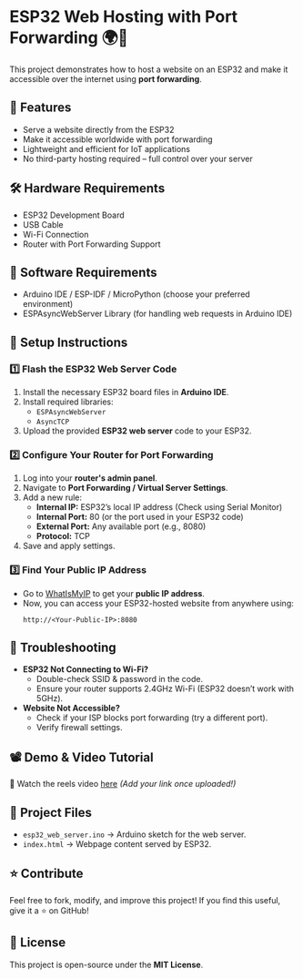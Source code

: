 # ESP32 Web Hosting with Port Forwarding 🌍🚀

This project demonstrates how to host a website on an ESP32 and make it accessible over the internet using **port forwarding**.

## 📌 Features
- Serve a website directly from the ESP32
- Make it accessible worldwide with port forwarding
- Lightweight and efficient for IoT applications
- No third-party hosting required – full control over your server

## 🛠️ Hardware Requirements
- ESP32 Development Board
- USB Cable
- Wi-Fi Connection
- Router with Port Forwarding Support

## 📜 Software Requirements
- Arduino IDE / ESP-IDF / MicroPython (choose your preferred environment)
- ESPAsyncWebServer Library (for handling web requests in Arduino IDE)

## 🚀 Setup Instructions
### 1️⃣ Flash the ESP32 Web Server Code
1. Install the necessary ESP32 board files in **Arduino IDE**.
2. Install required libraries:
   - `ESPAsyncWebServer`
   - `AsyncTCP`
3. Upload the provided **ESP32 web server** code to your ESP32.

### 2️⃣ Configure Your Router for Port Forwarding
1. Log into your **router's admin panel**.
2. Navigate to **Port Forwarding / Virtual Server Settings**.
3. Add a new rule:
   - **Internal IP:** ESP32’s local IP address (Check using Serial Monitor)
   - **Internal Port:** 80 (or the port used in your ESP32 code)
   - **External Port:** Any available port (e.g., 8080)
   - **Protocol:** TCP
4. Save and apply settings.

### 3️⃣ Find Your Public IP Address
- Go to [WhatIsMyIP](https://www.whatismyip.com/) to get your **public IP address**.
- Now, you can access your ESP32-hosted website from anywhere using:
  ```
  http://<Your-Public-IP>:8080
  ```

## 🔧 Troubleshooting
- **ESP32 Not Connecting to Wi-Fi?**
  - Double-check SSID & password in the code.
  - Ensure your router supports 2.4GHz Wi-Fi (ESP32 doesn’t work with 5GHz).
- **Website Not Accessible?**
  - Check if your ISP blocks port forwarding (try a different port).
  - Verify firewall settings.

## 📽️ Demo & Video Tutorial
🎥 Watch the reels video [here](#) *(Add your link once uploaded!)*

## 📂 Project Files
- `esp32_web_server.ino` → Arduino sketch for the web server.
- `index.html` → Webpage content served by ESP32.

## ⭐ Contribute
Feel free to fork, modify, and improve this project! If you find this useful, give it a ⭐ on GitHub!

## 📝 License
This project is open-source under the **MIT License**.
